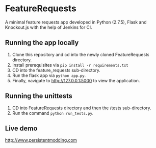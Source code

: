 # FeatureRequests

A minimal feature requests app developed in Python (2.7.5), Flask and Knockout.js with the help of Jenkins for CI.

## Running the app locally
1. Clone this repository and cd into the newly cloned FeatureRequests directory.
2. Install prerequisites via `pip install -r requirements.txt`
3. CD into the feature_requests sub-directory.
4. Run the flask app via `python app.py`.
5. Finally, navigate to http://127.0.0.1:5000 to view the application. 

## Running the unittests
1. CD into FeatureRequests directory and then the /tests sub-directory.
2. Run the command `python run_tests.py`.

## Live demo
http://www.persistentmodding.com
